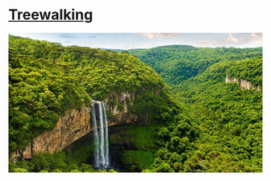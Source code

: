 # [Treewalking](https://treewalking.github.io/treewalking-site/)

[![](https://raw.githubusercontent.com/Treewalking/treewalking-site/master/assets/images/tw-home-page-feature.jpg)](https://treewalking.github.io/treewalking-site/)

